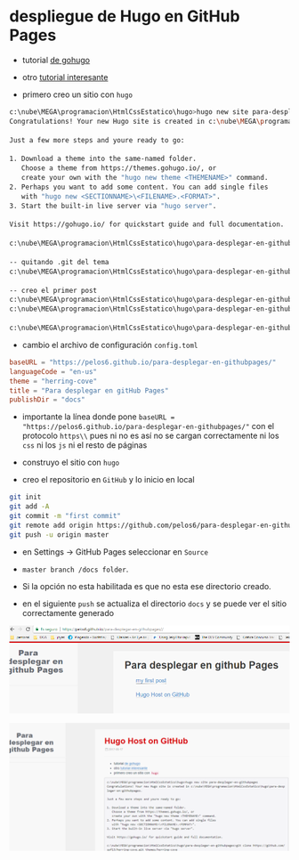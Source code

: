 
# despliegue de Hugo en GitHub Pages

* tutorial [de gohugo](https://gohugo.io/hosting-and-deployment/hosting-on-github/)
* otro [tutorial interesante](https://code.tutsplus.com/es/tutorials/make-creating-websites-fun-again-with-hugo-the-static-website-generator-written-in-go--cms-27319)

* primero creo un sitio con `hugo`

```bash
c:\nube\MEGA\programacion\HtmlCssEstatico\hugo>hugo new site para-desplegar-en-githubpages
Congratulations! Your new Hugo site is created in c:\nube\MEGA\programacion\HtmlCssEstatico\hugo\para-desplegar-en-githubpages.

Just a few more steps and youre ready to go:

1. Download a theme into the same-named folder.
   Choose a theme from https://themes.gohugo.io/, or
   create your own with the "hugo new theme <THEMENAME>" command.
2. Perhaps you want to add some content. You can add single files
   with "hugo new <SECTIONNAME>\<FILENAME>.<FORMAT>".
3. Start the built-in live server via "hugo server".

Visit https://gohugo.io/ for quickstart guide and full documentation.

c:\nube\MEGA\programacion\HtmlCssEstatico\hugo\para-desplegar-en-githubpages>git clone https://github.com/spf13/herring-cove.git themes/herring-cove

-- quitando .git del tema
c:\nube\MEGA\programacion\HtmlCssEstatico\hugo\para-desplegar-en-githubpages>rm -rf themes/herring-cove/.git

-- creo el primer post
c:\nube\MEGA\programacion\HtmlCssEstatico\hugo\para-desplegar-en-githubpages>hugo new posts/my-first-post.md
c:\nube\MEGA\programacion\HtmlCssEstatico\hugo\para-desplegar-en-githubpages\content\posts\my-first-post.md created

c:\nube\MEGA\programacion\HtmlCssEstatico\hugo\para-desplegar-en-githubpages>hugo server -t herring-cove --buildDrafts

```

* cambio el archivo de configuración `config.toml`

```toml
baseURL = "https://pelos6.github.io/para-desplegar-en-githubpages/"
languageCode = "en-us"
theme = "herring-cove"
title = "Para desplegar en gitHub Pages"
publishDir = "docs"
```

* importante la línea donde pone `baseURL = "https://pelos6.github.io/para-desplegar-en-githubpages/"` con el protocolo `https\\` pues ni no es así no se cargan correctamente ni los `css` ni los `js` ni el resto de páginas
* construyo el sitio con `hugo`

* creo el repositorio en `GitHub` y lo inicio en local

```bash
git init
git add -A
git commit -m "first commit"
git remote add origin https://github.com/pelos6/para-desplegar-en-githubpages.git
git push -u origin master
```

* en Settings → GitHub Pages seleccionar en `Source`
* `master branch /docs folder`. 
* Si la opción no esta habilitada es que no esta ese directorio creado.

* en el siguiente `push` se actualiza el directorio `docs` y se puede ver el sitio correctamente generado

![HugoGitHubPages](images/HugoGitHubPages.PNG)

![HugoGitHubPages1](images/HugoGitHubPages1.PNG)